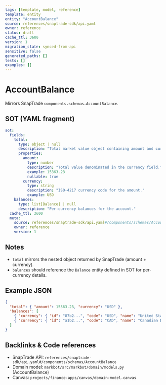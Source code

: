 ```yaml
---
tags: [template, model, reference]
template: entity
entity: "AccountBalance"
source: references/snaptrade-sdk/api.yaml
owner: reference
status: draft
cache_ttl: 3600
version: 1
migration_state: synced-from-api
sensitive: false
generated_paths: []
tests: []
examples: []
---
```


# AccountBalance

Mirrors SnapTrade `components.schemas.AccountBalance`.

## SOT (YAML fragment)
```yaml
sot:
  fields:
    total:
      type: object | null
      description: "Total market value object containing amount and currency."
      properties:
        amount:
          type: number
          description: "Total value denominated in the currency field."
          example: 15363.23
          nullable: true
        currency:
          type: string
          description: "ISO-4217 currency code for the amount."
          example: USD
    balances:
      type: list[Balance] | null
      description: "Per-currency balances for the account."
  cache_ttl: 3600
  meta:
    source: references/snaptrade-sdk/api.yaml#/components/schemas/AccountBalance
    owner: reference
    version: 1
```

## Notes
- `total` mirrors the nested object returned by SnapTrade (amount + currency).
- `balances` should reference the `Balance` entity defined in SOT for per-currency details.

## Example JSON
```json
{
  "total": { "amount": 15363.23, "currency": "USD" },
  "balances": [
    { "currency": { "id": "87b2...", "code": "USD", "name": "United States Dollar" }, "cash": 300.71 },
    { "currency": { "id": "a1b2...", "code": "CAD", "name": "Canadian Dollar" }, "cash": 1000.00 }
  ]
}
```

## Backlinks & Code references
- SnapTrade API: `references/snaptrade-sdk/api.yaml#/components/schemas/AccountBalance`
- Domain model: `markbot/src/markbot/domain/models.py` (AccountBalance)
- Canvas: `projects/finance-apps/canvas/domain-model.canvas`
